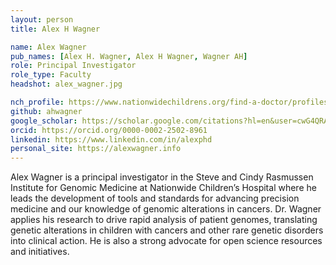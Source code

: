 ```yaml
---
layout: person
title: Alex H Wagner

name: Alex Wagner
pub_names: [Alex H. Wagner, Alex H Wagner, Wagner AH]
role: Principal Investigator
role_type: Faculty
headshot: alex_wagner.jpg

nch_profile: https://www.nationwidechildrens.org/find-a-doctor/profiles/alex-h-wagner
github: ahwagner
google_scholar: https://scholar.google.com/citations?hl=en&user=cwG4QRAAAAAJ
orcid: https://orcid.org/0000-0002-2502-8961
linkedin: https://www.linkedin.com/in/alexphd
personal_site: https://alexwagner.info
---
```

Alex Wagner is a principal investigator in the Steve and Cindy Rasmussen Institute for Genomic Medicine at Nationwide Children’s Hospital where he leads the development of tools and standards for advancing precision medicine and our knowledge of genomic alterations in cancers. Dr. Wagner applies his research to drive rapid analysis of patient genomes, translating genetic alterations in children with cancers and other rare genetic disorders into clinical action. He is also a strong advocate for open science resources and initiatives.
